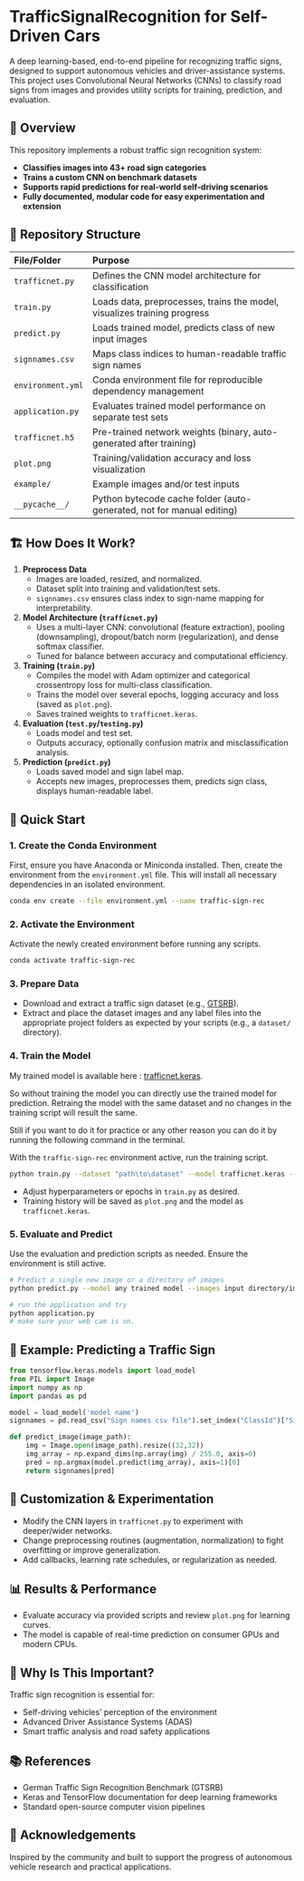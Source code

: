# TrafficSignalRecognition for Self-Driven Cars

A deep learning-based, end-to-end pipeline for recognizing traffic signs, designed to support autonomous vehicles and driver-assistance systems. This project uses Convolutional Neural Networks (CNNs) to classify road signs from images and provides utility scripts for training, prediction, and evaluation.

## 🚦 Overview

This repository implements a robust traffic sign recognition system:

- **Classifies images into 43+ road sign categories**
- **Trains a custom CNN on benchmark datasets**
- **Supports rapid predictions for real-world self-driving scenarios**
- **Fully documented, modular code for easy experimentation and extension**


## 📁 Repository Structure

| File/Folder | Purpose |
| :-- | :-- |
| `trafficnet.py` | Defines the CNN model architecture for classification |
| `train.py` | Loads data, preprocesses, trains the model, visualizes training progress |
| `predict.py` | Loads trained model, predicts class of new input images |
| `signnames.csv` | Maps class indices to human-readable traffic sign names |
| `environment.yml` | Conda environment file for reproducible dependency management |
| `application.py` | Evaluates trained model performance on separate test sets |
| `trafficnet.h5` | Pre-trained network weights (binary, auto-generated after training) |
| `plot.png` | Training/validation accuracy and loss visualization |
| `example/` | Example images and/or test inputs |
| `__pycache__/` | Python bytecode cache folder (auto-generated, not for manual editing) |

## 🏗️ How Does It Work?

1. **Preprocess Data**
    - Images are loaded, resized, and normalized.
    - Dataset split into training and validation/test sets.
    - `signnames.csv` ensures class index to sign-name mapping for interpretability.
2. **Model Architecture (`trafficnet.py`)**
    - Uses a multi-layer CNN: convolutional (feature extraction), pooling (downsampling), dropout/batch norm (regularization), and dense softmax classifier.
    - Tuned for balance between accuracy and computational efficiency.
3. **Training (`train.py`)**
    - Compiles the model with Adam optimizer and categorical crossentropy loss for multi-class classification.
    - Trains the model over several epochs, logging accuracy and loss (saved as `plot.png`).
    - Saves trained weights to `trafficnet.keras`.
4. **Evaluation (`test.py`/`testing.py`)**
    - Loads model and test set.
    - Outputs accuracy, optionally confusion matrix and misclassification analysis.
5. **Prediction (`predict.py`)**
    - Loads saved model and sign label map.
    - Accepts new images, preprocesses them, predicts sign class, displays human-readable label.

## 🚀 Quick Start

### 1. Create the Conda Environment

First, ensure you have Anaconda or Miniconda installed. Then, create the environment from the `environment.yml` file. This will install all necessary dependencies in an isolated environment.

```bash
conda env create --file environment.yml --name traffic-sign-rec
```


### 2. Activate the Environment

Activate the newly created environment before running any scripts.

```bash
conda activate traffic-sign-rec
```


### 3. Prepare Data

- Download and extract a traffic sign dataset (e.g., [GTSRB](https://www.kaggle.com/datasets/meowmeowmeowmeowmeow/gtsrb-german-traffic-sign)).
- Extract and place the dataset images and any label files into the appropriate project folders as expected by your scripts (e.g., a `dataset/` directory).


### 4. Train the Model

My trained model is available here : [trafficnet.keras](https://github.com/SibasisRath/TrafficSignalRecongnition_for_SelfDrivenCar/blob/main/trafficnet.keras).

So without training the model you can directly use the trained model for prediction.
Retraing the model with the same dataset and no changes in the training script will result the same.

Still if you want to do it for practice or any other reason you can do it by running the following command in the terminal.

With the `traffic-sign-rec` environment active, run the training script.

```bash
python train.py --dataset "path\to\dataset" --model trafficnet.keras --plot plot.png
```

- Adjust hyperparameters or epochs in `train.py` as desired.
- Training history will be saved as `plot.png` and the model as `trafficnet.keras`.


### 5. Evaluate and Predict

Use the evaluation and prediction scripts as needed. Ensure the environment is still active.

```bash
# Predict a single new image or a directory of images
python predict.py --model any trained model --images input directory/images --examples output directory

# run the application and try
python application.py
# make sure your web cam is on.
```


## 🧠 Example: Predicting a Traffic Sign

```python
from tensorflow.keras.models import load_model
from PIL import Image
import numpy as np
import pandas as pd

model = load_model('model name') 
signnames = pd.read_csv("Sign names csv file").set_index("ClassId")["SignName"].to_dict()

def predict_image(image_path):
    img = Image.open(image_path).resize((32,32))
    img_array = np.expand_dims(np.array(img) / 255.0, axis=0)
    pred = np.argmax(model.predict(img_array), axis=1)[0]
    return signnames[pred]
```


## 📝 Customization \& Experimentation

- Modify the CNN layers in `trafficnet.py` to experiment with deeper/wider networks.
- Change preprocessing routines (augmentation, normalization) to fight overfitting or improve generalization.
- Add callbacks, learning rate schedules, or regularization as needed.


## 📊 Results \& Performance

- Evaluate accuracy via provided scripts and review `plot.png` for learning curves.
- The model is capable of real-time prediction on consumer GPUs and modern CPUs.


## 🤖 Why Is This Important?

Traffic sign recognition is essential for:

- Self-driving vehicles’ perception of the environment
- Advanced Driver Assistance Systems (ADAS)
- Smart traffic analysis and road safety applications


## 📚 References

- German Traffic Sign Recognition Benchmark (GTSRB)
- Keras and TensorFlow documentation for deep learning frameworks
- Standard open-source computer vision pipelines


## 🙏 Acknowledgements

Inspired by the community and built to support the progress of autonomous vehicle research and practical applications.

